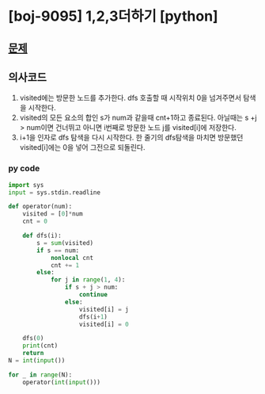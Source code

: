 # [boj-9095] 1,2,3더하기 [python]

## [문제](https://www.acmicpc.net/problem/9095) 

## 의사코드
1. visited에는 방문한 노드를 추가한다. dfs 호출할 때 시작위치 0을 넘겨주면서 탐색을 시작한다.
2. visited의 모든 요소의 합인 s가 num과 같을때 cnt+1하고 종료된다. 아닐때는 s +j > num이면 건너뛰고 아니면 i번째로 방문한 노드 j를 visited[i]에 저장한다.  
3. i+1을 인자로 dfs 탐색을 다시 시작한다. 한 줄기의 dfs탐색을 마치면 방문했던 visited[i]에는 0을 넣어 그전으로 되돌린다.

### py code
```py
import sys
input = sys.stdin.readline

def operator(num):
    visited = [0]*num
    cnt = 0

    def dfs(i):
        s = sum(visited)
        if s == num:
            nonlocal cnt
            cnt += 1
        else:
            for j in range(1, 4):
                if s + j > num:
                    continue
                else:
                    visited[i] = j
                    dfs(i+1)
                    visited[i] = 0

    dfs(0)
    print(cnt)
    return
N = int(input())

for _ in range(N):
    operator(int(input())) 


```
